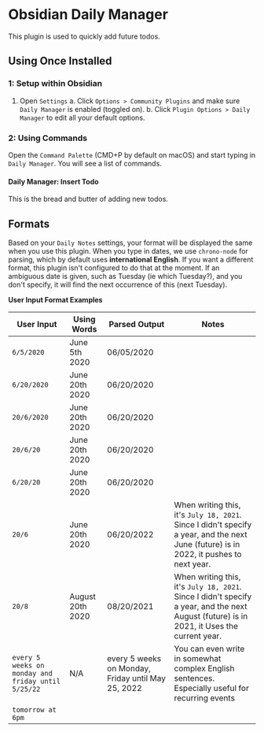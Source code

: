 # Obsidian Daily Manager
This plugin is used to quickly add future todos.

## Using Once Installed

### 1: Setup within Obsidian
1. Open `Settings`
  a. Click `Options > Community Plugins` and make sure `Daily Manager` is enabled (toggled on).
  b. Click `Plugin Options > Daily Manager` to edit all your default options.

### 2: Using Commands
Open the `Command Palette` (CMD+P by default on macOS) and start typing in `Daily Manager`. You will see a list of commands.

#### Daily Manager: Insert Todo
This is the bread and butter of adding new todos.


## Formats

Based on your `Daily Notes` settings, your format will be displayed the same when you use this plugin. When you type in dates, we use `chrono-node` for parsing, which by default uses **international English**. If you want a different format, this plugin isn't configured to do that at the moment. If an ambiguous date is given, such as Tuesday (ie which Tuesday?), and you don't specify, it will find the next occurrence of this (next Tuesday).

**User Input Format Examples**

| User Input  | Using Words    | Parsed Output | Notes |
|-------------|----------------|---------------|-------|
| `6/5/2020`  | June 5th 2020  | 06/05/2020    |       |
| `6/20/2020` | June 20th 2020 | 06/20/2020    |       |
| `20/6/2020` | June 20th 2020 | 06/20/2020    |       |
| `20/6/20`   | June 20th 2020 | 06/20/2020    |       |
| `6/20/20`   | June 20th 2020 | 06/20/2020    |       |
| `20/6`      | June 20th 2020 | 06/20/2022    | When writing this, it's `July 18, 2021`. Since I didn't specify a year, and the next June (future) is in 2022, it pushes to next year.|
| `20/8`      | August 20th 2020 | 08/20/2021    | When writing this, it's `July 18, 2021`. Since I didn't specify a year, and the next August (future) is in 2021, it Uses the current year.|
| `every 5 weeks on monday and friday until 5/25/22` | N/A | every 5 weeks on Monday, Friday until May 25, 2022 | You can even write in somewhat complex English sentences. Especially useful for recurring events |
| `tomorrow at 6pm` |
